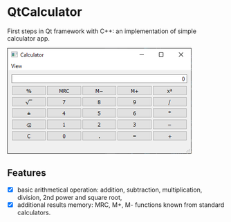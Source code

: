 # QtCalculator
First steps in Qt framework with C++: an implementation of simple calculator app.

![alt text](https://github.com/kszapsza/QtCalculator/raw/master/calc.png)

## Features
- [x] basic arithmetical operation: addition, subtraction, multiplication, division, 2nd power and square root,
- [x] additional results memory: MRC, M+, M- functions known from standard calculators.
